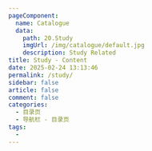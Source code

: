 ```yaml
---
pageComponent:
  name: Catalogue
  data:
    path: 20.Study
    imgUrl: /img/catalogue/default.jpg
    description: Study Related
title: Study - Content
date: 2025-02-24 13:13:46
permalink: /study/
sidebar: false
article: false
comment: false
categories:
  - 目录页
  - 导航栏 - 目录页
tags:
  - 
---
```

